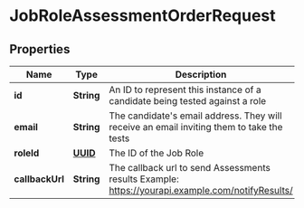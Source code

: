 # JobRoleAssessmentOrderRequest

## Properties
Name | Type | Description | Notes
------------ | ------------- | ------------- | -------------
**id** | **String** | An ID to represent this instance of a candidate being tested against a role |  [optional]
**email** | **String** | The candidate&#x27;s email address. They will receive an email inviting them to take the tests | 
**roleId** | [**UUID**](UUID.md) | The ID of the Job Role | 
**callbackUrl** | **String** | The callback url to send Assessments results  Example: https://yourapi.example.com/notifyResults/ |  [optional]
